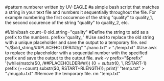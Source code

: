 #pattern numberer written by UV-EAGLE
#a simple bash script that matches a string in your text file and numbers it sequentially throughout the file. For example numbering the first occurence of the string "quality" to quality_1, the second occurence of the string "quality" to quality_2, etc. 

#!/bin/bash
count=0
old_string="quality"
#Define the string to add as a prefix to the numbers.
prefix="quality_"
#Use sed to replace the old string with a unique placeholder and save the output to a temporary file.
sed "s/$old_string/##PLACEHOLDER##/g" "./nano.txt" > "./temp.txt"
#Use awk to replace the placeholder with a sequential number with the specified prefix and save the output to the output file.
awk -v prefix="$prefix" '{while(match($0, /##PLACEHOLDER##/)) {$0 = substr($0, 1, RSTART-1) prefix (++count) substr($0, RSTART+RLENGTH)}; print}' "temp.txt" > "./mugatu.txt"
#Remove the temporary file.
rm "temp.txt"


